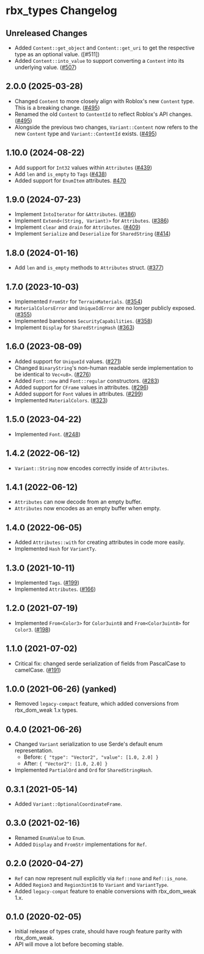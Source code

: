 # rbx_types Changelog

## Unreleased Changes

* Added `Content::get_object` and `Content::get_uri` to get the respective type as an optional value. ([#511])
* Added `Content::into_value` to support converting a `Content` into its underlying value. ([#507])

[#507]: https://github.com/rojo-rbx/rbx-dom/pull/507

## 2.0.0 (2025-03-28)
* Changed `Content` to more closely align with Roblox's new `Content` type. This is a breaking change. ([#495])
* Renamed the old `Content` to `ContentId` to reflect Roblox's API changes. ([#495])
* Alongside the previous two changes, `Variant::Content` now refers to the new `Content` type and `Variant::ContentId` exists. ([#495])

[#495]: https://github.com/rojo-rbx/rbx-dom/pull/495

## 1.10.0 (2024-08-22)
* Add support for `Int32` values within `Attributes` ([#439])
* Add `len` and `is_empty` to `Tags` ([#438])
* Added support for `EnumItem` attributes. [#470]

[#470]: https://github.com/rojo-rbx/rbx-dom/pull/470
[#438]: https://github.com/rojo-rbx/rbx-dom/pull/438
[#439]: https://github.com/rojo-rbx/rbx-dom/pull/439

## 1.9.0 (2024-07-23)
* Implement `IntoIterator` for `&Attributes`. ([#386])
* Implement `Extend<(String, Variant)>` for `Attributes`. ([#386])
* Implement `clear` and `drain` for `Attributes`. ([#409])
* Implement `Serialize` and `Deserialize` for `SharedString` ([#414])

[#386]: https://github.com/rojo-rbx/rbx-dom/pull/386
[#409]: https://github.com/rojo-rbx/rbx-dom/pull/409
[#414]: https://github.com/rojo-rbx/rbx-dom/pull/414

## 1.8.0 (2024-01-16)
* Add `len` and `is_empty` methods to `Attributes` struct. ([#377])

[#377]: https://github.com/rojo-rbx/rbx-dom/pull/377

## 1.7.0 (2023-10-03)
* Implemented `FromStr` for `TerrainMaterials`. ([#354])
* `MaterialColorsError` and `UniqueIdError` are no longer publicly exposed. ([#355])
* Implemented barebones `SecurityCapabilities`. ([#358])
* Implement `Display` for `SharedStringHash` ([#363])

[#354]: https://github.com/rojo-rbx/rbx-dom/pull/354
[#355]: https://github.com/rojo-rbx/rbx-dom/pull/355
[#358]: https://github.com/rojo-rbx/rbx-dom/pull/358
[#363]: https://github.com/rojo-rbx/rbx-dom/pull/363

## 1.6.0 (2023-08-09)
* Added support for `UniqueId` values. ([#271])
* Changed `BinaryString`'s non-human readable serde implementation to be identical to `Vec<u8>`. ([#276])
* Added `Font::new` and `Font::regular` constructors. ([#283])
* Added support for `CFrame` values in attributes. ([#296])
* Added support for `Font` values in attributes. ([#299])
* Implemented `MaterialColors`. ([#323])

[#271]: https://github.com/rojo-rbx/rbx-dom/pull/271
[#276]: https://github.com/rojo-rbx/rbx-dom/pull/276
[#283]: https://github.com/rojo-rbx/rbx-dom/pull/283
[#296]: https://github.com/rojo-rbx/rbx-dom/pull/296
[#299]: https://github.com/rojo-rbx/rbx-dom/pull/299
[#323]: https://github.com/rojo-rbx/rbx-dom/pull/323

## 1.5.0 (2023-04-22)
* Implemented `Font`. ([#248])

[#248]: https://github.com/rojo-rbx/rbx-dom/pull/248

## 1.4.2 (2022-06-12)
* `Variant::String` now encodes correctly inside of `Attributes`.

## 1.4.1 (2022-06-12)
* `Attributes` can now decode from an empty buffer.
* `Attributes` now encodes as an empty buffer when empty.

## 1.4.0 (2022-06-05)
* Added `Attributes::with` for creating attributes in code more easily.
* Implemented `Hash` for `VariantTy`.

## 1.3.0 (2021-10-11)
* Implemented `Tags`. ([#199])
* Implemented `Attributes`. ([#166])

[#166]: https://github.com/rojo-rbx/rbx-dom/pull/166
[#199]: https://github.com/rojo-rbx/rbx-dom/pull/199

## 1.2.0 (2021-07-19)
* Implemented `From<Color3>` for `Color3uint8` and `From<Color3uint8>` for `Color3`. ([#198][#198])

[#198]: https://github.com/rojo-rbx/rbx-dom/pull/198

## 1.1.0 (2021-07-02)
* Critical fix: changed serde serialization of fields from PascalCase to camelCase. ([#191][#191])

[#191]: https://github.com/rojo-rbx/rbx-dom/pull/191

## 1.0.0 (2021-06-26) (yanked)
* Removed `legacy-compact` feature, which added conversions from rbx\_dom\_weak 1.x types.

## 0.4.0 (2021-06-26)
* Changed `Variant` serialization to use Serde's default enum representation.
  * Before: `{ "type": "Vector2", "value": [1.0, 2.0] }`
  * After: `{ "Vector2": [1.0, 2.0] }`
* Implemented `PartialOrd` and `Ord` for `SharedStringHash`.

## 0.3.1 (2021-05-14)
* Added `Variant::OptionalCoordinateFrame`.

## 0.3.0 (2021-02-16)
* Renamed `EnumValue` to `Enum`.
* Added `Display` and `FromStr` implementations for `Ref`.

## 0.2.0 (2020-04-27)
* `Ref` can now represent null explicitly via `Ref::none` and `Ref::is_none`.
* Added `Region3` and `Region3int16` to `Variant` and `VariantType`.
* Added `legacy-compat` feature to enable conversions with rbx_dom_weak 1.x.

## 0.1.0 (2020-02-05)
* Initial release of types crate, should have rough feature parity with rbx_dom_weak.
* API will move a lot before becoming stable.
